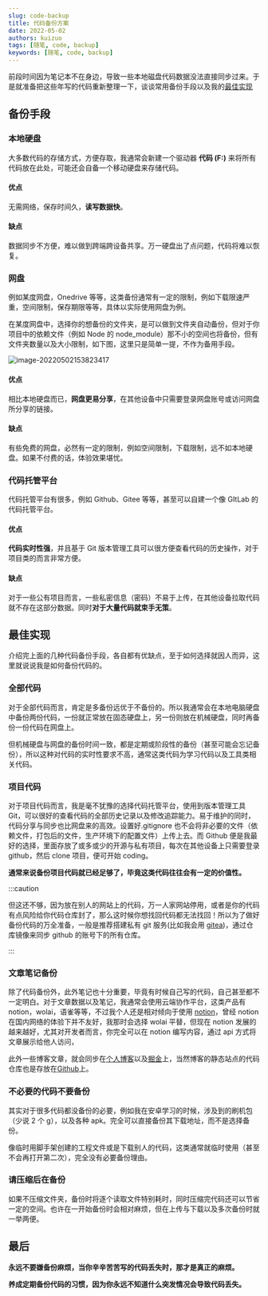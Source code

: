 ```yaml
---
slug: code-backup
title: 代码备份方案
date: 2022-05-02
authors: kuizuo
tags: [随笔, code, backup]
keywords: [随笔, code, backup]
---
```


前段时间因为笔记本不在身边，导致一些本地磁盘代码数据没法直接同步过来。于是就准备把这些年写的代码重新整理一下，谈谈常用备份手段以及我的[最佳实现](#最佳实现)

<!-- truncate -->

## 备份手段

### 本地硬盘

大多数代码的存储方式，方便存取，我通常会新建一个驱动器 **代码 (F:)** 来将所有代码放在此处，可能还会自备一个移动硬盘来存储代码。

#### 优点

无需网络，保存时间久，**读写数据快**。

#### 缺点

数据同步不方便，难以做到跨端跨设备共享。万一硬盘出了点问题，代码将难以恢复。

### 网盘

例如某度网盘，Onedrive 等等，这类备份通常有一定的限制，例如下载限速严重，空间限制，保存期限等等，具体以实际使用网盘为例。

在某度网盘中，选择你的想备份的文件夹，是可以做到文件夹自动备份，但对于你项目中的依赖文件（例如 Node 的 node_module）那不小的空间也将备份，但有文件夹数量以及大小限制，如下图，这里只是简单一提，不作为备用手段。

![image-20220502153823417](https://img.kuizuo.cn/image-20220502153823417.png)

#### 优点

相比本地硬盘而已，**网盘更易分享**，在其他设备中只需要登录网盘账号或访问网盘所分享的链接。

#### 缺点

有些免费的网盘，必然有一定的限制，例如空间限制，下载限制，远不如本地硬盘。如果不付费的话，体验效果堪忧。

### 代码托管平台

代码托管平台有很多，例如 Github、Gitee 等等，甚至可以自建一个像 GItLab 的代码托管平台。

#### 优点

**代码实时性强**，并且基于 Git 版本管理工具可以很方便查看代码的历史操作，对于项目类的而言非常方便。

#### 缺点

对于一些公有项目而言，一些私密信息（密码）不易于上传，在其他设备拉取代码就不存在这部分数据。同时**对于大量代码就束手无策**。

## 最佳实现

介绍完上面的几种代码备份手段，各自都有优缺点，至于如何选择就因人而异，这里就说说我是如何备份代码的。

### 全部代码

对于全部代码而言，肯定是多备份远优于不备份的。所以我通常会在本地电脑硬盘中备份两份代码，一份就正常放在固态硬盘上，另一份则放在机械硬盘，同时再备份一份代码在网盘上。

但机械硬盘与网盘的备份时间一致，都是定期或阶段性的备份（甚至可能会忘记备份），所以这种对代码的实时性要求不高，通常这类代码为学习代码以及工具类相关代码。

### 项目代码

对于项目代码而言，我是毫不犹豫的选择代码托管平台，使用到版本管理工具 Git，可以很好的查看代码的全部历史记录以及修改追踪能力。易于维护的同时，代码分享与同步也比网盘来的高效。设置好.gitignore 也不会将非必要的文件（依赖文件，打包后的文件，生产环境下的配置文件）上传上去。而 Github 便是我最好的选择，里面存放了或多或少的开源与私有项目，每次在其他设备上只需要登录 github，然后 clone 项目，便可开始 coding。

**通常来说备份项目代码就已经足够了，毕竟这类代码往往会有一定的价值性。**

:::caution

但这还不够，因为放在别人的网站上的代码，万一人家网站停用，或者是你的代码有点风险给你代码仓库封了，那么这时候你想找回代码都无法找回！所以为了做好备份代码的万全准备，一般是推荐搭建私有 git 服务(比如我会用 [gitea](https://gitea.com/))，通过仓库镜像来同步 github 的账号下的所有仓库。

:::

### 文章笔记备份

除了代码备份外，此外笔记也十分重要，毕竟有时候自己写的代码，自己甚至都不一定明白。对于文章数据以及笔记，我通常会使用云端协作平台，这类产品有 notion，wolai，语雀等等，不过我个人还是相对倾向于使用 [notion](https://www.notion.so/)，曾经 notion 在国内网络的体验下并不友好，我那时会选择 wolai 平替，但现在 notion 发展的越来越好，尤其对开发者而言，你完全可以在 notion 编写内容，通过 api 方式将文章展示给他人访问，

此外一些博客文章，就会同步在[个人博客](https://kuizuo.cn/)以及[掘金](https://juejin.im/user/1565318510545901/activities)上，当然博客的静态站点的代码仓库也是存放在[Github](https://github.com/ydaydayup/myblog)上。

### 不必要的代码不要备份

其实对于很多代码都没备份的必要，例如我在安卓学习的时候，涉及到的刷机包（少说 2 个 g），以及各种 apk。完全可以直接备份其下载地址，而不是选择备份。

像临时用脚手架创建的工程文件或是下载别人的代码，这类通常就临时使用（甚至不会再打开第二次），完全没有必要备份理由。

### 请压缩后在备份

如果不压缩文件夹，备份时将逐个读取文件特别耗时，同时压缩完代码还可以节省一定的空间。也许在一开始备份时会相对麻烦，但在上传与下载以及多次备份时就一举两便。

## 最后

**永远不要嫌备份麻烦，当你辛辛苦苦写的代码丢失时，那才是真正的麻烦。**

**养成定期备份代码的习惯，因为你永远不知道什么突发情况会导致代码丢失。**
